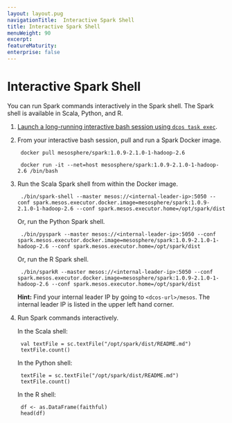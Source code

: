 ```yaml
---
layout: layout.pug
navigationTitle:  Interactive Spark Shell
title: Interactive Spark Shell
menuWeight: 90
excerpt:
featureMaturity:
enterprise: false
---
```


<!-- This source repo for this topic is https://github.com/mesosphere/spark-build -->


# Interactive Spark Shell

You can run Spark commands interactively in the Spark shell. The Spark shell is available in Scala, Python, and R.

1. [Launch a long-running interactive bash session using `dcos task exec`](/1.10/monitoring/debugging/task-exec/#launch-a-long-running-interactive-bash-session).

1. From your interactive bash session, pull and run a Spark Docker image.

        docker pull mesosphere/spark:1.0.9-2.1.0-1-hadoop-2.6

        docker run -it --net=host mesosphere/spark:1.0.9-2.1.0-1-hadoop-2.6 /bin/bash

1. Run the Scala Spark shell from within the Docker image.

        ./bin/spark-shell --master mesos://<internal-leader-ip>:5050 --conf spark.mesos.executor.docker.image=mesosphere/spark:1.0.9-2.1.0-1-hadoop-2.6 --conf spark.mesos.executor.home=/opt/spark/dist

    Or, run the Python Spark shell.

        ./bin/pyspark --master mesos://<internal-leader-ip>:5050 --conf spark.mesos.executor.docker.image=mesosphere/spark:1.0.9-2.1.0-1-hadoop-2.6 --conf spark.mesos.executor.home=/opt/spark/dist

    Or, run the R Spark shell.

        ./bin/sparkR --master mesos://<internal-leader-ip>:5050 --conf spark.mesos.executor.docker.image=mesosphere/spark:1.0.9-2.1.0-1-hadoop-2.6 --conf spark.mesos.executor.home=/opt/spark/dist

    **Hint:** Find your internal leader IP by going to `<dcos-url>/mesos`. The internal leader IP is listed in the upper left hand corner.

1. Run Spark commands interactively.

    In the Scala shell:

        val textFile = sc.textFile("/opt/spark/dist/README.md")
        textFile.count()

    In the Python shell:

        textFile = sc.textFile("/opt/spark/dist/README.md")
        textFile.count()

    In the R shell:

        df <- as.DataFrame(faithful)
        head(df)
